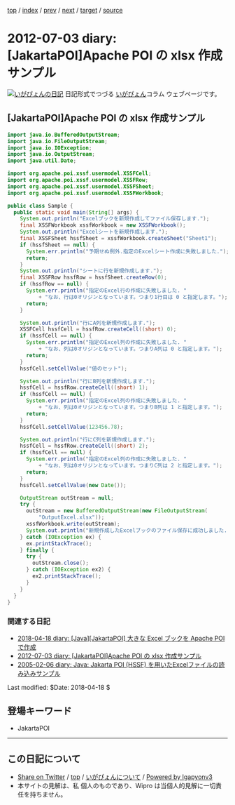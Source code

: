 [top](../index.html) 
 / [index](index.html) 
 / [prev](ig120629.html) 
 / [next](ig120730.html) 
 / [target](http://www.igapyon.jp/igapyon/diary/2012/ig120703.html) 
 / [source](https://github.com/igapyon/diary/blob/master/2012/ig120703.src.md) 

2012-07-03 diary: [JakartaPOI]Apache POI の xlsx 作成サンプル
=====================================================================================================
[![いがぴょんの日記](http://www.igapyon.jp/igapyon/diary/images/iga200306s.jpg "いがぴょん")](http://www.igapyon.jp/igapyon/diary/memo/memoigapyon.html) 日記形式でつづる [いがぴょん](http://www.igapyon.jp/igapyon/diary/memo/memoigapyon.html)コラム ウェブページです。

## [JakartaPOI]Apache POI の xlsx 作成サンプル

```java
import java.io.BufferedOutputStream;
import java.io.FileOutputStream;
import java.io.IOException;
import java.io.OutputStream;
import java.util.Date;

import org.apache.poi.xssf.usermodel.XSSFCell;
import org.apache.poi.xssf.usermodel.XSSFRow;
import org.apache.poi.xssf.usermodel.XSSFSheet;
import org.apache.poi.xssf.usermodel.XSSFWorkbook;

public class Sample {
  public static void main(String[] args) {
    System.out.println("Excelブックを新規作成してファイル保存します.");
    final XSSFWorkbook xssfWorkbook = new XSSFWorkbook();
    System.out.println("Excelシートを新規作成します.");
    final XSSFSheet hssfSheet = xssfWorkbook.createSheet("Sheet1");
    if (hssfSheet == null) {
      System.err.println("予期せぬ例外.指定のExcelシート作成に失敗しました.");
      return;
    }
    System.out.println("シートに行を新規作成します.");
    final XSSFRow hssfRow = hssfSheet.createRow(0);
    if (hssfRow == null) {
      System.err.println("指定のExcel行の作成に失敗しました. "
          + "なお、行は0オリジンとなっています。つまり1行目は 0 と指定します。");
      return;
    }

    System.out.println("行にA列を新規作成します.");
    XSSFCell hssfCell = hssfRow.createCell((short) 0);
    if (hssfCell == null) {
      System.err.println("指定のExcel列の作成に失敗しました. "
          + "なお、列は0オリジンとなっています。つまりA列は 0 と指定します。");
      return;
    }
    hssfCell.setCellValue("値のセット");

    System.out.println("行にB列を新規作成します.");
    hssfCell = hssfRow.createCell((short) 1);
    if (hssfCell == null) {
      System.err.println("指定のExcel列の作成に失敗しました. "
          + "なお、列は0オリジンとなっています。つまりB列は 1 と指定します。");
      return;
    }
    hssfCell.setCellValue(123456.78);

    System.out.println("行にC列を新規作成します.");
    hssfCell = hssfRow.createCell((short) 2);
    if (hssfCell == null) {
      System.err.println("指定のExcel列の作成に失敗しました. "
          + "なお、列は0オリジンとなっています。つまりC列は 2 と指定します。");
      return;
    }
    hssfCell.setCellValue(new Date());

    OutputStream outStream = null;
    try {
      outStream = new BufferedOutputStream(new FileOutputStream(
          "OutputExcel.xlsx"));
      xssfWorkbook.write(outStream);
      System.out.println("新規作成したExcelブックのファイル保存に成功しました.");
    } catch (IOException ex) {
      ex.printStackTrace();
    } finally {
      try {
        outStream.close();
      } catch (IOException ex2) {
        ex2.printStackTrace();
      }
    }
  }
}
```

### 関連する日記

* [2018-04-18 diary: [Java][JakartaPOI] 大きな Excel ブックを Apache POI で作成](http://www.igapyon.jp/igapyon/diary/2018/ig180418.html)
* [2012-07-03 diary: [JakartaPOI]Apache POI の xlsx 作成サンプル](http://www.igapyon.jp/igapyon/diary/2012/ig120703.html)
* [2005-02-06 diary: Java: Jakarta POI (HSSF) を用いたExcelファイルの読み込みサンプル](http://www.igapyon.jp/igapyon/diary/2005/ig050206.html)

Last modified: $Date: 2018-04-18 $

## 登場キーワード

* JakartaPOI

----------------------------------------------------------------------------------------------------

## この日記について

* [Share on Twitter](https://twitter.com/intent/tweet?hashtags=igapyon%2Cdiary%2C%E3%81%84%E3%81%8C%E3%81%B4%E3%82%87%E3%82%93%2CJakartaPOI&text=%5BJakartaPOI%5DApache+POI+%E3%81%AE+xlsx+%E4%BD%9C%E6%88%90%E3%82%B5%E3%83%B3%E3%83%97%E3%83%AB&url=http%3A%2F%2Fwww.igapyon.jp%2Figapyon%2Fdiary%2F2012%2Fig120703.html) / [top](../index.html) / [いがぴょんについて](http://www.igapyon.jp/igapyon/diary/memo/memoigapyon.html) / [Powered by Igapyonv3](https://github.com/igapyon/igapyonv3)
* 本サイトの見解は、私 個人のものであり、Wipro は当個人的見解に一切責任を持ちません。 
